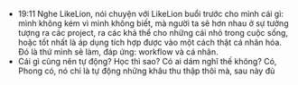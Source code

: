 - 19:11 Nghe LikeLion, nói chuyện với LikeLion buổi trước cho mình cái gì: mình không kém vì mình không biết, mà người ta sẽ hơn nhau ở sự tưởng tượng ra các project, ra các khả thể cho những cái nhỏ trong cuộc sống, hoặc tốt nhất là áp dụng tích hợp được vào một cách thật cá nhân hóa. Đó là thứ mình sẽ làm, đáp ứng: workflow và cá nhân.
- Cái gì cũng nên tự động? Học thì sao? Có ai dám nghĩ thế không? Có, Phong có, nó chỉ là tự động những khâu thu thập thôi mà, sau này đủ